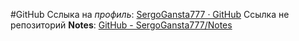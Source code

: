 #GitHub
Сслыка на *профиль*: [SergoGansta777 · GitHub](https://github.com/SergoGansta777)
Ссылка не репозиторий **Notes**: [GitHub - SergoGansta777/Notes](https://github.com/SergoGansta777/Notes)